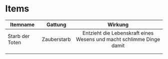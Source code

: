 # Items

| Itemname           | Gattung        | Wirkung |
| ------------------ | :------------: | :-----: |
| Starb der Toten    | Zauberstarb    | Entzieht die Lebenskraft eines Wesens und macht schlimme Dinge damit  |
|                    |                |         |
|                    |                |         |
